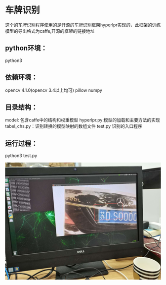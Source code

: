 # 车牌识别
这个的车牌识别程序使用的是开源的车牌识别框架hyperlpr实现的，此框架的训练模型的导出格式为caffe,开源的框架的链接地址<p><a href="https://github.com/zeusees/HyperLPR"></a></p>
## python环境：
python3
## 依赖环境：
opencv 4.1.0(opencv 3.4以上均可)
pillow
numpy
## 目录结构：
model: 包含caffe中的结构和权重模型
hyperlpr.py:模型的加载和主要方法的实现
tabel_chs.py：识别转换的模型映射的数组文件
test.py 识别的入口程序
## 运行过程：
python3 test.py
<p><img src="result.jpg" alt="运行结果" title="" /></p>


